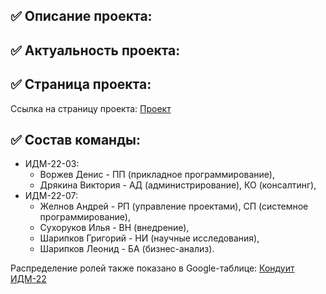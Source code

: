 ## ✅ Описание проекта:

## ✅ Актуальность проекта:

## ✅ Страница проекта:
Ссылка на страницу проекта:
[Проект](https://github.com/zhelnovandrew/IT_Project)

## ✅ Состав команды:

+ ИДМ-22-03:
   * Воржев Денис - ПП (прикладное программирование),
   * Дрякина Виктория - АД (администрирование), КО (консалтинг),
+ ИДМ-22-07:
   * Желнов Андрей - РП (управление проектами), СП (системное программирование),
   * Сухоруков Илья - ВН (внедрение),
   * Шарипков Григорий - НИ (научные исследования),
   * Шарипков Леонид - БА (бизнес-анализ).

Распределение ролей также показано в Google-таблице:
[Кондуит ИДМ-22](https://docs.google.com/spreadsheets/d/1ypxgDUpNsaAK5PH90dTfGKdtDnWaeEDWfupEbDokN6A/edit?usp=sharing)
